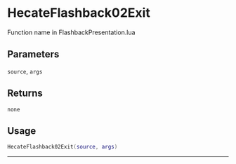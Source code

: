 # HecateFlashback02Exit
Function name in FlashbackPresentation.lua
## Parameters
`source`, `args`
## Returns
`none`
## Usage
```lua
HecateFlashback02Exit(source, args)
```
---
